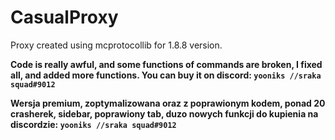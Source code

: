 # CasualProxy
Proxy created using mcprotocollib for 1.8.8 version.

**Code is really awful, and some functions of commands are broken, I fixed all, and added more functions. You can buy it on discord: `yooniks //sraka squad#9012`**

**Wersja premium, zoptymalizowana oraz z poprawionym kodem, ponad 20 crasherek, sidebar, poprawiony tab, duzo nowych funkcji do kupienia na discordzie: `yooniks //sraka squad#9012`**
